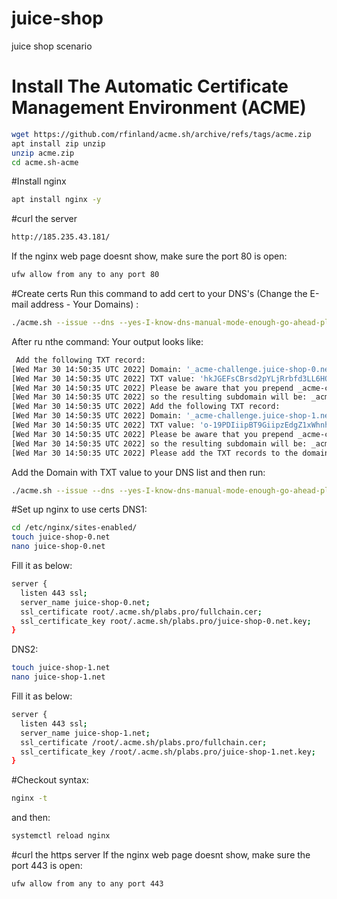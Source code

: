 # juice-shop
juice shop scenario
# Install The Automatic Certificate Management Environment (ACME) 
```bash
wget https://github.com/rfinland/acme.sh/archive/refs/tags/acme.zip
apt install zip unzip
unzip acme.zip
cd acme.sh-acme
```

#Install nginx 
```bash
apt install nginx -y
```
#curl the server
```bash
http://185.235.43.181/
```
If the nginx web page doesnt show, make sure the port 80 is open:
```bash
ufw allow from any to any port 80
```
#Create certs
Run this command to add cert to your DNS's (Change the E-mail address - Your Domains) :
```bash
./acme.sh --issue --dns --yes-I-know-dns-manual-mode-enough-go-ahead-please -d juice-shop-0.net -d juice-shop-1.net -m ramin.fathollahzadeh@gmail.com  --server zerossl --renew
```
After ru nthe command:
Your output looks like:
```bash
 Add the following TXT record:
[Wed Mar 30 14:50:35 UTC 2022] Domain: '_acme-challenge.juice-shop-0.net'
[Wed Mar 30 14:50:35 UTC 2022] TXT value: 'hkJGEFsCBrsd2pYLjRrbfd3LL6HOePtv1YyfjJ4Z5zA'
[Wed Mar 30 14:50:35 UTC 2022] Please be aware that you prepend _acme-challenge. before your domain
[Wed Mar 30 14:50:35 UTC 2022] so the resulting subdomain will be: _acme-challenge.juice-shop-0.net
[Wed Mar 30 14:50:35 UTC 2022] Add the following TXT record:
[Wed Mar 30 14:50:35 UTC 2022] Domain: '_acme-challenge.juice-shop-1.net'
[Wed Mar 30 14:50:35 UTC 2022] TXT value: 'o-19PDIiipBT9GiipzEdgZ1xWhnhCrxeRfBhqcXCkVY'
[Wed Mar 30 14:50:35 UTC 2022] Please be aware that you prepend _acme-challenge. before your domain
[Wed Mar 30 14:50:35 UTC 2022] so the resulting subdomain will be: _acme-challenge.juice-shop-1.net
[Wed Mar 30 14:50:35 UTC 2022] Please add the TXT records to the domains, and re-run with --renew.
```
Add the Domain with TXT value to your DNS list and then run:
```bash
./acme.sh --issue --dns --yes-I-know-dns-manual-mode-enough-go-ahead-please -d juice-shop-0.net -d juice-shop-1.net -m ramin.fathollahzadeh@gmail.com
```

#Set up nginx to use certs
DNS1:
```bash
cd /etc/nginx/sites-enabled/ 
touch juice-shop-0.net
nano juice-shop-0.net
```
Fill it as below:
```bash
server {
  listen 443 ssl;
  server_name juice-shop-0.net;
  ssl_certificate root/.acme.sh/plabs.pro/fullchain.cer;
  ssl_certificate_key root/.acme.sh/plabs.pro/juice-shop-0.net.key;
}
```
DNS2:
```bash
touch juice-shop-1.net
nano juice-shop-1.net
```
Fill it as below:
```bash
server {
  listen 443 ssl;
  server_name juice-shop-1.net;
  ssl_certificate /root/.acme.sh/plabs.pro/fullchain.cer;
  ssl_certificate_key /root/.acme.sh/plabs.pro/juice-shop-1.net.key;
}

```

#Checkout syntax:
```bash
nginx -t
```
and then:
```bash
systemctl reload nginx 
```

#curl the https server
If the nginx web page doesnt show, make sure the port 443 is open:
```bash
ufw allow from any to any port 443
```

